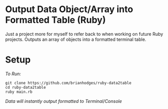 # Output Data Object/Array into Formatted Table (Ruby)
Just a project more for myself to refer back to when working on future Ruby projects. Outputs an array of objects into a formatted terminal table.

# Setup
*To Run:*
  ```
  git clone https://github.com/brianhodges/ruby-data2table
  cd ruby-data2table
  ruby main.rb
  ```
*Data will instantly output formatted to Terminal/Console* 
